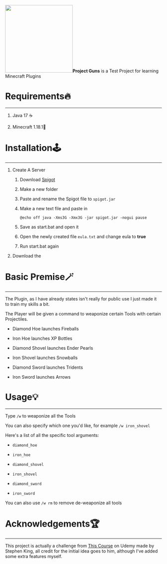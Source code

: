 <img title="" src="https://img.icons8.com/nolan/512/sports-gun.png" alt="" width="217" data-align="center">**Project Guns** is a Test Project for learning Minecraft Plugins

# Requirements🔥

---

1. Java 17 ☕

2. Minecraft 1.18.1👀

# Installation🕹️

---

1. Create A Server
   
   1. Download [Spigot](https://getbukkit.org/get/bf7ac3b5bc08ea97d22919680d240a80)
   
   2. Make a new folder
   
   3. Paste and rename the Spigot file to `spigot.jar`
   
   4. Make a new text file and paste in 
      
      `@echo off
      java -Xms3G -Xmx3G -jar spigot.jar -nogui
      pause`
   
   5. Save as start.bat and open it
   
   6. Open the newly created file `eula.txt` and change eula to **true**
   
   7. Run start.bat again

2. Download the 

# Basic Premise🪄

---

The Plugin, as I have already states isn't really for public use I just made it to train my skills a bit.

The Player will be given a command to weaponize certain Tools with certain Projectiles.

- Diamond Hoe launches Fireballs

- Iron Hoe launches XP Bottles

- Diamond Shovel launches Ender Pearls

- Iron Shovel launches Snowballs

- Diamond Sword launches Tridents

- Iron Sword launches Arrows

# Usage💡

---

Type `/w` to weaponize all the Tools

You can also specify which one you'd like, for example `/w iron_shovel`

Here's a list of all the specific tool arguments:

- `diamond_hoe`

- `iron_hoe`

- `diamond_shovel`

- `iron_shovel`

- `diamond_sword`

- `iron_sword`

You can also use `/w rm` to remove de-weaponize all tools

# Acknowledgements🏆

---

This project is actually a challenge from [This Course](https://www.udemy.com/course/develop-minecraft-plugins-java-programming/) on Udemy made by Stephen King, all credit for the initial idea goes to him, although I've added some extra features myself.
